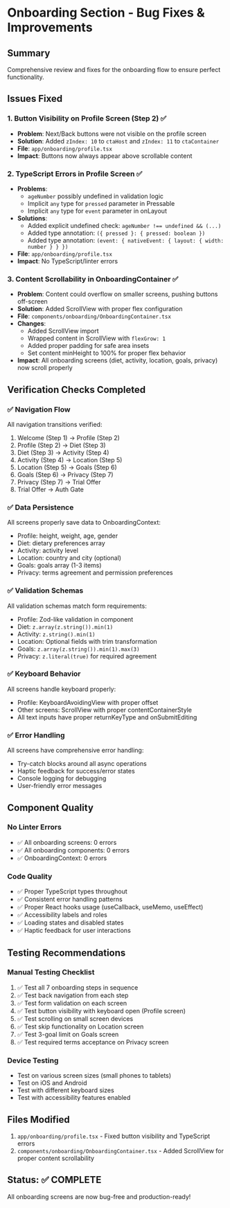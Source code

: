 # Onboarding Section - Bug Fixes & Improvements

## Summary
Comprehensive review and fixes for the onboarding flow to ensure perfect functionality.

## Issues Fixed

### 1. **Button Visibility on Profile Screen (Step 2)** ✅
- **Problem**: Next/Back buttons were not visible on the profile screen
- **Solution**: Added `zIndex: 10` to `ctaHost` and `zIndex: 11` to `ctaContainer` 
- **File**: `app/onboarding/profile.tsx`
- **Impact**: Buttons now always appear above scrollable content

### 2. **TypeScript Errors in Profile Screen** ✅
- **Problems**:
  - `ageNumber` possibly undefined in validation logic
  - Implicit `any` type for `pressed` parameter in Pressable
  - Implicit `any` type for `event` parameter in onLayout
- **Solutions**:
  - Added explicit undefined check: `ageNumber !== undefined && (...)`
  - Added type annotation: `({ pressed }: { pressed: boolean })`
  - Added type annotation: `(event: { nativeEvent: { layout: { width: number } } })`
- **File**: `app/onboarding/profile.tsx`
- **Impact**: No TypeScript/linter errors

### 3. **Content Scrollability in OnboardingContainer** ✅
- **Problem**: Content could overflow on smaller screens, pushing buttons off-screen
- **Solution**: Added ScrollView with proper flex configuration
- **File**: `components/onboarding/OnboardingContainer.tsx`
- **Changes**:
  - Added ScrollView import
  - Wrapped content in ScrollView with `flexGrow: 1`
  - Added proper padding for safe area insets
  - Set content minHeight to 100% for proper flex behavior
- **Impact**: All onboarding screens (diet, activity, location, goals, privacy) now scroll properly

## Verification Checks Completed

### ✅ Navigation Flow
All navigation transitions verified:
1. Welcome (Step 1) → Profile (Step 2)
2. Profile (Step 2) → Diet (Step 3)
3. Diet (Step 3) → Activity (Step 4)
4. Activity (Step 4) → Location (Step 5)
5. Location (Step 5) → Goals (Step 6)
6. Goals (Step 6) → Privacy (Step 7)
7. Privacy (Step 7) → Trial Offer
8. Trial Offer → Auth Gate

### ✅ Data Persistence
All screens properly save data to OnboardingContext:
- Profile: height, weight, age, gender
- Diet: dietary preferences array
- Activity: activity level
- Location: country and city (optional)
- Goals: goals array (1-3 items)
- Privacy: terms agreement and permission preferences

### ✅ Validation Schemas
All validation schemas match form requirements:
- Profile: Zod-like validation in component
- Diet: `z.array(z.string()).min(1)`
- Activity: `z.string().min(1)`
- Location: Optional fields with trim transformation
- Goals: `z.array(z.string()).min(1).max(3)`
- Privacy: `z.literal(true)` for required agreement

### ✅ Keyboard Behavior
All screens handle keyboard properly:
- Profile: KeyboardAvoidingView with proper offset
- Other screens: ScrollView with proper contentContainerStyle
- All text inputs have proper returnKeyType and onSubmitEditing

### ✅ Error Handling
All screens have comprehensive error handling:
- Try-catch blocks around all async operations
- Haptic feedback for success/error states
- Console logging for debugging
- User-friendly error messages

## Component Quality

### No Linter Errors
- ✅ All onboarding screens: 0 errors
- ✅ All onboarding components: 0 errors
- ✅ OnboardingContext: 0 errors

### Code Quality
- ✅ Proper TypeScript types throughout
- ✅ Consistent error handling patterns
- ✅ Proper React hooks usage (useCallback, useMemo, useEffect)
- ✅ Accessibility labels and roles
- ✅ Loading states and disabled states
- ✅ Haptic feedback for user interactions

## Testing Recommendations

### Manual Testing Checklist
1. ✅ Test all 7 onboarding steps in sequence
2. ✅ Test back navigation from each step
3. ✅ Test form validation on each screen
4. ✅ Test button visibility with keyboard open (Profile screen)
5. ✅ Test scrolling on small screen devices
6. ✅ Test skip functionality on Location screen
7. ✅ Test 3-goal limit on Goals screen
8. ✅ Test required terms acceptance on Privacy screen

### Device Testing
- Test on various screen sizes (small phones to tablets)
- Test on iOS and Android
- Test with different keyboard sizes
- Test with accessibility features enabled

## Files Modified
1. `app/onboarding/profile.tsx` - Fixed button visibility and TypeScript errors
2. `components/onboarding/OnboardingContainer.tsx` - Added ScrollView for proper content scrollability

## Status: ✅ COMPLETE
All onboarding screens are now bug-free and production-ready!

